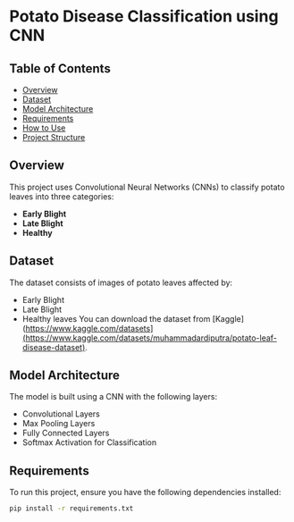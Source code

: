 # Potato Disease Classification using CNN

## Table of Contents
- [Overview](#overview)
- [Dataset](#dataset)
- [Model Architecture](#model-architecture)
- [Requirements](#requirements)
- [How to Use](#how-to-use)
- [Project Structure](#project-structure)


## Overview
This project uses Convolutional Neural Networks (CNNs) to classify potato leaves into three categories:
- **Early Blight**
- **Late Blight**
- **Healthy**

## Dataset
The dataset consists of images of potato leaves affected by:
- Early Blight
- Late Blight
- Healthy leaves
You can download the dataset from [Kaggle](https://www.kaggle.com/datasets](https://www.kaggle.com/datasets/muhammadardiputra/potato-leaf-disease-dataset).

## Model Architecture
The model is built using a CNN with the following layers:
- Convolutional Layers
- Max Pooling Layers
- Fully Connected Layers
- Softmax Activation for Classification

## Requirements
To run this project, ensure you have the following dependencies installed:
```bash
pip install -r requirements.txt
